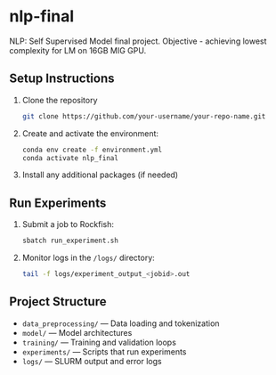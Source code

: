 # nlp-final
NLP: Self Supervised Model final project. Objective - achieving lowest complexity for LM on 16GB MIG GPU.
## Setup Instructions

1. Clone the repository
    ```bash
    git clone https://github.com/your-username/your-repo-name.git
    ```
2. Create and activate the environment:
    ```bash
    conda env create -f environment.yml
    conda activate nlp_final
    ```
3. Install any additional packages (if needed)

## Run Experiments

1. Submit a job to Rockfish:
    ```bash
    sbatch run_experiment.sh
    ```

2. Monitor logs in the `/logs/` directory:
    ```bash
    tail -f logs/experiment_output_<jobid>.out
    ```

## Project Structure

- `data_preprocessing/` — Data loading and tokenization
- `model/` — Model architectures
- `training/` — Training and validation loops
- `experiments/` — Scripts that run experiments
- `logs/` — SLURM output and error logs
